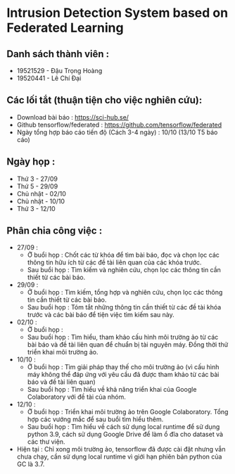 # Intrusion Detection System based on Federated Learning
## Danh sách thành viên :
- 19521529 - Đậu Trọng Hoàng
- 19520441 - Lê Chí Đại


## Các lối tắt (thuận tiện cho việc nghiên cứu):
- Download bài báo : https://sci-hub.se/
- Github tensorflow/federated : https://github.com/tensorflow/federated
- Ngày tổng hợp báo cáo tiến độ (Cách 3-4 ngày) : 10/10 (13/10 T5 báo cáo)


## Ngày họp :
- Thứ 3 - 27/09
- Thứ 5 - 29/09
- Chủ nhật - 02/10
- Chủ nhật - 10/10
- Thứ 3 - 12/10

## Phân chia công việc :
- 27/09 : 
  - Ở buổi họp : Chốt các từ khóa để tìm bài báo, đọc và chọn lọc các thông tin hữu ích từ các đề tài liên quan của các khóa trước.
  - Sau buổi họp : Tìm kiếm và nghiên cứu, chọn lọc các thông tin cần thiết từ các bài báo.
- 29/09 : 
  - Ở buổi họp : Tìm kiếm, tổng hợp và nghiên cứu, chọn lọc các thông tin cần thiết từ các bài báo.
  - Sau buổi họp : Tóm tắt những thông tin cần thiết từ các đề tài khóa trước và các bài báo để tiện việc tìm kiếm sau này. 
- 02/10 :
  - Ở buổi họp : 
  - Sau buổi họp : Tìm hiểu, tham khảo cấu hình môi trường ảo từ các bài báo và đề tài liên quan để chuẩn bị tài nguyên máy. Đồng thời thử triển khai môi trường ảo.
- 10/10 :
  - Ở buổi họp : Tìm giải pháp thay thế cho môi trường ảo (vì cấu hình máy không thể đáp ứng với yêu cầu đã được tham khảo từ các bài báo và đề tài liên quan)
  - Sau buổi họp : Tìm hiểu về khả năng triển khai của Google Colaboratory với đề tài của nhóm.
- 12/10 :
  - Ở buổi họp : Triển khai môi trường ảo trên Google Colaboratory. Tổng hợp các vướng mắc để sau buổi tìm hiểu thêm.
  - Sau buổi họp : Tìm hiểu về cách sử dụng local runtime để sử dụng python 3.9, cách sử dụng Google Drive để làm ổ đĩa cho dataset và các thư viện.
- Hiện tại : Chỉ xong môi trường ảo, tensorflow đã được cài đặt nhưng vẫn chưa chạy, cần sử dụng local runtime vì giới hạn phiên bản python của GC là 3.7.
